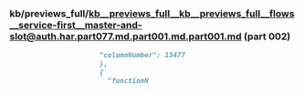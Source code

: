 ### kb/previews_full/kb__previews_full__kb__previews_full__flows__service-first__master-and-slot@auth.har.part077.md.part001.md.part001.md (part 002)

```md
                      "columnNumber": 13477
                      },
                      {
                        "functionN
```

```
